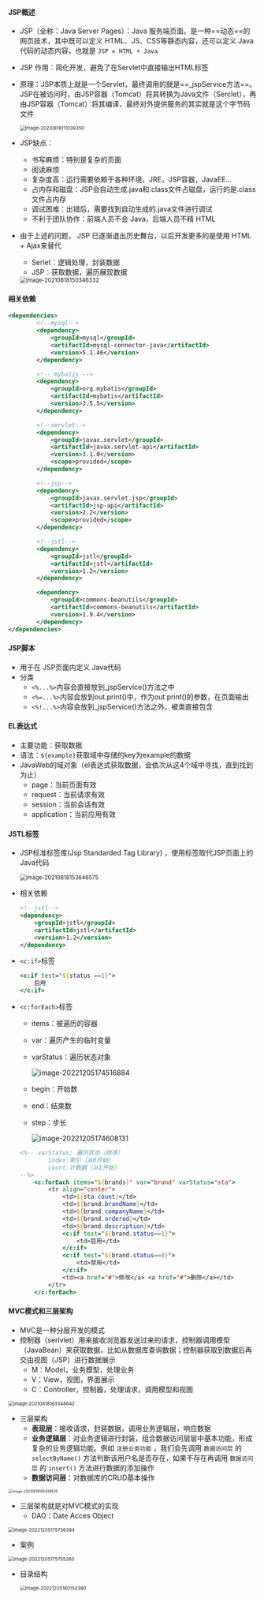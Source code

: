 #### JSP概述

- JSP（全称：Java Server Pages）：Java 服务端页面。是一种==动态==的网页技术，其中既可以定义 HTML、JS、CSS等静态内容，还可以定义 Java代码的动态内容，也就是 `JSP = HTML + Java`

- JSP 作用：简化开发，避免了在Servlet中直接输出HTML标签

- 原理：JSP本质上就是一个Servlet，最终调用的就是==_jspService方法==。JSP在被访问时，由JSP容器（Tomcat）将其转换为Java文件（Serclet），再由JSP容器（Tomcat）将其编译，最终对外提供服务的其实就是这个字节码文件

  <img src="images/image-20210818111039350.png" alt="image-20210818111039350" style="zoom: 67%;" />

- JSP缺点：

  - 书写麻烦：特别是复杂的页面
  - 阅读麻烦
  - 复杂度高：运行需要依赖于各种环境，JRE，JSP容器，JavaEE…
  - 占内存和磁盘：JSP会自动生成.java和.class文件占磁盘，运行的是.class文件占内存
  - 调试困难：出错后，需要找到自动生成的.java文件进行调试
  - 不利于团队协作：前端人员不会 Java，后端人员不精 HTML

- 由于上述的问题， JSP 已逐渐退出历史舞台，以后开发更多的是使用 HTML +  Ajax来替代

  - Serlet：逻辑处理，封装数据
  - JSP：获取数据，遍历展现数据

  <img src="images/image-20210818150346332.png" alt="image-20210818150346332" style="zoom:80%;" />



#### 相关依赖

```xml
<dependencies>
        <!--mysql-->
        <dependency>
            <groupId>mysql</groupId>
            <artifactId>mysql-connector-java</artifactId>
            <version>5.1.46</version>
        </dependency>

        <!-- mybatis -->
        <dependency>
            <groupId>org.mybatis</groupId>
            <artifactId>mybatis</artifactId>
            <version>3.5.5</version>
        </dependency>

        <!--servlet-->
        <dependency>
            <groupId>javax.servlet</groupId>
            <artifactId>javax.servlet-api</artifactId>
            <version>3.1.0</version>
            <scope>provided</scope>
        </dependency>

        <!--jsp-->
        <dependency>
            <groupId>javax.servlet.jsp</groupId>
            <artifactId>jsp-api</artifactId>
            <version>2.2</version>
            <scope>provided</scope>
        </dependency>

        <!--jstl-->
        <dependency>
            <groupId>jstl</groupId>
            <artifactId>jstl</artifactId>
            <version>1.2</version>
        </dependency>

        <dependency>
            <groupId>commons-beanutils</groupId>
            <artifactId>commons-beanutils</artifactId>
            <version>1.9.4</version>
        </dependency>
</dependencies>
```



#### JSP脚本

- 用于在 JSP页面内定义 Java代码
- 分类
  - `<%...%>`内容会直接放到_jspService()方法之中
  - `<%=...%>`内容会放到out.print()中，作为out.print()的参数，在页面输出
  - `<%!...%>`内容会放到_jspService()方法之外，被类直接包含



#### EL表达式

- 主要功能：获取数据
- 语法：`${example}`获取域中存储的key为example的数据
- JavaWeb的域对象（el表达式获取数据，会依次从这4个域中寻找，直到找到为止）
  - page：当前页面有效
  - request：当前请求有效
  - session：当前会话有效
  - application：当前应用有效



#### JSTL标签

- JSP标准标签库(Jsp Standarded Tag Library) ，使用标签取代JSP页面上的Java代码

  <img src="images/image-20210818153646575.png" alt="image-20210818153646575" style="zoom: 80%;" />

- 相关依赖

  ```xml
  <!--jstl-->
  <dependency>
      <groupId>jstl</groupId>
      <artifactId>jstl</artifactId>
      <version>1.2</version>
  </dependency>
  ```

- `<c:if>`标签

  ```jsp
  <c:if test="${status ==1}">
      启用
  </c:if>
  ```

- `<c:forEach>`标签

  - items：被遍历的容器

  - var：遍历产生的临时变量

  - varStatus：遍历状态对象

    ![image-20221205174516884](images/image-20221205174516884.png)

  - begin：开始数

  - end：结束数

  - step：步长

    ![image-20221205174608131](images/image-20221205174608131.png)

  ```jsp
  <%-- varStatus: 遍历状态（排序）
          index:索引（从0开始）
          count:计数器（从1开始）
  --%>
      <c:forEach items="${brands}" var="brand" varStatus="sta">
          <tr align="center">
              <td>${sta.count}</td>
              <td>${brand.brandName}</td>
              <td>${brand.companyName}</td>
              <td>${brand.ordered}</td>
              <td>${brand.description}</td>
              <c:if test="${brand.status==1}">
                  <td>启用</td>
              </c:if>
              <c:if test="${brand.status==0}">
                  <td>禁用</td>
              </c:if>
              <td><a href="#">修改</a> <a href="#">删除</a></td>
          </tr>
      </c:forEach>
  ```



#### MVC模式和三层架构

- MVC是一种分层开发的模式
- 控制器（serlvlet）用来接收浏览器发送过来的请求，控制器调用模型（JavaBean）来获取数据，比如从数据库查询数据；控制器获取到数据后再交由视图（JSP）进行数据展示
  - M：Model，业务模型，处理业务
  - V：View，视图，界面展示
  - C：Controller，控制器，处理请求，调用模型和视图

<img src="images/image-20210818163348642.png" alt="image-20210818163348642" style="zoom: 67%;" />



- 三层架构
  - **表现层**：接收请求，封装数据，调用业务逻辑层，响应数据
  - **业务逻辑层**：对业务逻辑进行封装，组合数据访问层层中基本功能，形成复杂的业务逻辑功能。例如 `注册业务功能` ，我们会先调用 `数据访问层` 的 `selectByName()` 方法判断该用户名是否存在，如果不存在再调用 `数据访问层` 的 `insert()` 方法进行数据的添加操作
  - **数据访问层**：对数据库的CRUD基本操作

<img src="images/image-20210818165439826.png" alt="image-20210818165439826" style="zoom: 50%;" />



- 三层架构就是对MVC模式的实现
  - DAO：Date Acces Object

<img src="images/image-20221205175736384.png" alt="image-20221205175736384" style="zoom: 67%;" />



- 案例

<img src="images/image-20221205175755260.png" alt="image-20221205175755260" style="zoom: 67%;" />

- 目录结构

  <img src="images/image-20221205180154390.png" alt="image-20221205180154390" style="zoom: 67%;" />